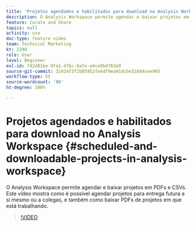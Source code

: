 ```yaml
---
title: 'Projetos agendados e habilitados para download no Analysis Workspace '
description: O Analysis Workspace permite agendar e baixar projetos em PDFs e CSVs. Este vídeo mostra como é possível agendar projetos para entrega futura a si mesmo ou a colegas, e também como baixar PDFs de projetos em que está trabalhando.
feature: Curate and Share
topics: null
activity: use
doc-type: feature video
team: Technical Marketing
kt: 2298
role: User
level: Beginner
exl-id: 742d81be-9fa1-47bc-8afe-a4ce0b4763e9
source-git-commit: 32424f3f2b05952fe4df9ea91dcbe51684cee905
workflow-type: ht
source-wordcount: '96'
ht-degree: 100%

---
```


# Projetos agendados e habilitados para download no Analysis Workspace {#scheduled-and-downloadable-projects-in-analysis-workspace}

O Analysis Workspace permite agendar e baixar projetos em PDFs e CSVs. Este vídeo mostra como é possível agendar projetos para entrega futura a si mesmo ou a colegas, e também como baixar PDFs de projetos em que está trabalhando.

>[!VIDEO](https://video.tv.adobe.com/v/24709/?quality=12)

